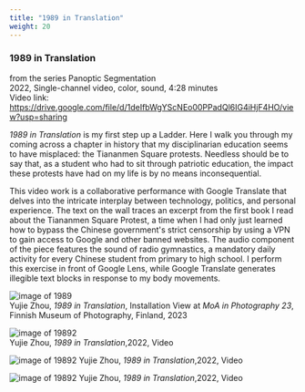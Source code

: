 ```yaml
---
title: "1989 in Translation"
weight: 20
---
```


### **1989 in Translation**  

from the series Panoptic Segmentation  
2022, Single-channel video, color, sound, 4:28 minutes  
Video link: https://drive.google.com/file/d/1deIfbWgYScNEo00PPadQl6IG4iHjF4HO/view?usp=sharing  

*1989 in Translation* is my first step up a Ladder. Here I walk you through my coming across a chapter in history that my disciplinarian education seems to have misplaced: the Tiananmen Square protests. Needless should be to say that, as a
student who had to sit through patriotic education, the impact these protests have had on my life is by no means inconsequential. 

This video work is a collaborative performance with Google Translate that delves into the intricate interplay between technology, politics, and personal experience. The text on the wall traces an excerpt from the first book I read about the Tiananmen Square Protest, a time when I had only just learned how to bypass the Chinese government's strict censorship by using a VPN to gain access to Google and other banned websites. The audio component of the piece features the sound of radio gymnastics, a mandatory daily activity for every Chinese student from primary to high school. I perform this exercise in front of Google Lens, while Google Translate generates illegible text blocks in response to my body movements.


![image of 1989](/images/QWERTY/W/1989-install.jpg)  
Yujie Zhou, *1989 in Translation*, Installation View at *MoA in Photography 23*, Finnish Museum of Photography, Finland, 2023   

![image of 19892](/images/QWERTY/W/1989-1.png)  
Yujie Zhou, *1989 in Translation*,2022, Video

![image of 19892](/images/QWERTY/W/1989-2.png)
Yujie Zhou, *1989 in Translation*,2022, Video

![image of 19892](/images/QWERTY/W/1989-3.png) 
Yujie Zhou, *1989 in Translation*,2022, Video


  

